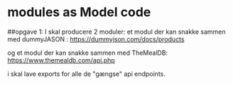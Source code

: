 # modules as Model code

##opgave 1:
I skal producere 2 moduler:
et modul der kan snakke sammen med dummyJASON : https://dummyjson.com/docs/products

og et modul der kan snakke sammen med TheMealDB: https://www.themealdb.com/api.php

i skal lave exports for alle de "gængse" api endpoints.
